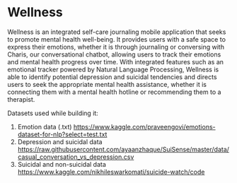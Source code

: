 # Wellness
Wellness is an integrated self-care journaling mobile application that seeks to promote mental health well-being. It provides users with a safe space to express their emotions, whether it is through journaling or conversing with Charis, our conversational chatbot, allowing users  to track their emotions and mental health progress over time. With integrated features such as an emotional tracker powered by Natural Language Processing, Wellness is able to identify potential depression and suicidal tendencies and directs users to seek the appropriate mental health assistance, whether it is connecting them with a mental health hotline or recommending them to a therapist. 


Datasets used while building it:

1) Emotion data (.txt) https://www.kaggle.com/praveengovi/emotions-dataset-for-nlp?select=test.txt
2) Depression and suicidal data https://raw.githubusercontent.com/ayaanzhaque/SuiSense/master/data/casual_conversation_vs_depression.csv
3) Suicidal and non-suicidal data https://www.kaggle.com/nikhileswarkomati/suicide-watch/code
